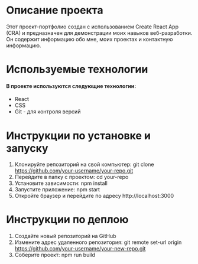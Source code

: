 # Описание проекта

Этот проект-портфолио создан с использованием Create React App (CRA) и предназначен для демонстрации моих навыков веб-разработки. Он содержит информацию обо мне, моих проектах и контактную информацию.

# Используемые технологии #
#### В проекте используются следующие технологии:

- React 
- CSS
- Git - для контроля версий

# Инструкции по установке и запуску #
1. Клонируйте репозиторий на свой компьютер: git clone https://github.com/your-username/your-repo.git
2. Перейдите в папку с проектом:    cd your-repo
3. Установите зависимости:    npm install
4. Запустите приложение:    npm start
5. Откройте браузер и перейдите по адресу http://localhost:3000
# Инструкции по деплою #
1. Создайте новый репозиторий на GitHub
1. Измените адрес удаленного репозитория:    git remote set-url origin https://github.com/your-username/your-new-repo.git
1. Соберите проект:    npm run build
